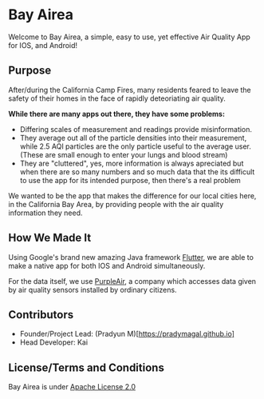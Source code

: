 
# Bay Airea

Welcome to Bay Airea, a simple, easy to use, yet effective Air Quality App for IOS, and Android!

## Purpose

After/during the California Camp Fires, many residents feared to leave the safety of their homes in the face of rapidly deteoriating air quality.

**While there are many apps out there, they have some problems:**

- Differing scales of measurement and readings provide misinformation.
- They average out all of the particle densities into their measurement, while 2.5 AQI particles are the only particle useful to the average user. (These are small enough to enter your lungs and blood stream)
- They are "cluttered", yes, more information is always apreciated but when there are so many numbers and so much data that the its difficult to use the app for its intended purpose, then there's a real problem


We wanted to be the app that makes the difference for our local cities here, in the California Bay Area, by providing people with the air quality information they need.



## How We Made It


Using Google's brand new amazing Java framework [Flutter](https://flutter.io/), we are able to make a native app for both IOS and Android simultaneously. 

For the data itself, we use [PurpleAir](https://www.purpleair.com/), a company which accesses data given by air quality sensors installed by ordinary citizens.



## Contributors

- Founder/Project Lead: (Pradyun M)[https://pradymagal.github.io]
- Head Developer: Kai

## License/Terms and Conditions
Bay Airea is under [Apache License 2.0](https://www.apache.org/licenses/LICENSE-2.0)



